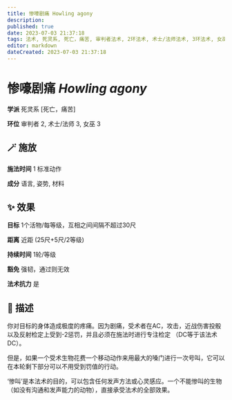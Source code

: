 ```yaml
---
title: 惨嚎剧痛 Howling agony
description: 
published: true
date: 2023-07-03 21:37:18
tags: 法术, 死灵系, 死亡，痛苦, 审判者法术, 2环法术, 术士/法师法术, 3环法术, 女巫法术
editor: markdown
dateCreated: 2023-07-03 21:37:18
---
```


# **惨嚎剧痛** *Howling agony*

**学派** 死灵系 \[死亡，痛苦\] 

**环位** 审判者 2, 术士/法师 3, 女巫 3

## 🪄 施放

**施法时间** 1 标准动作

**成分** 语言, 姿势, 材料

## ✨ 效果 

**目标** 1个活物/每等级，互相之间间隔不超过30尺 

**距离** 近距 (25尺+5尺/2等级)  

**持续时间** 1轮/等级 

**豁免** 强韧，通过则无效

**法术抗力** 是

## 📖 描述

你对目标的身体造成极度的疼痛。因为剧痛，受术者在AC，攻击，近战伤害投骰以及反射检定上受到-2惩罚，并且必须在施法时进行专注检定 （DC等于该法术DC）。

但是，如果一个受术生物花费一个移动动作来用最大的嗓门进行一次号叫，它可以在本轮剩下部分可以不用受到罚值的行动。

‘惨叫’是本法术的目的，可以包含任何发声方法或心灵感应。一个不能惨叫的生物 （如没有沟通和发声能力的动物），直接承受法术的全部效果。
    